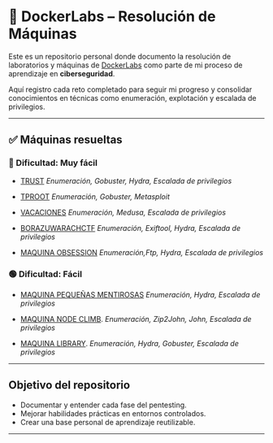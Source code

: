 
# 🐋 DockerLabs – Resolución de Máquinas

Este es un repositorio personal donde documento la resolución de laboratorios y máquinas de [DockerLabs](https://dockerlabs.es/) como parte de mi proceso de aprendizaje en **ciberseguridad**.  

Aquí registro cada reto completado para seguir mi progreso y consolidar conocimientos en técnicas como enumeración, explotación y escalada de privilegios.

---

## ✅ Máquinas resueltas

### 🔵 Dificultad: Muy fácil
- [TRUST](/MAQUINA_TRUST.pdf) 
  _Enumeración, Gobuster, Hydra, Escalada de privilegios_
  
- [TPROOT](/MAQUINA_TPROOT.pdf)
  _Enumeración, Gobuster, Metasploit_ 

- [VACACIONES](/MAQUINA_VACACIONES.pdf)
  _Enumeración, Medusa, Escalada de privilegios_

- [BORAZUWARACHCTF](/MAQUINA_BORAZUWARACHCTF.pdf)
  _Enumeración, Exiftool, Hydra, Escalada de privilegios_

- [MAQUINA OBSESSION](/MAQUINA_OBSESSION.pdf)
  _Enumeración,Ftp, Hydra, Escalada de privilegios_ 

### 🟢 Dificultad: Fácil

- [MAQUINA PEQUEÑAS MENTIROSAS](/MAQUINA_PEQUENAS_MENTIROSAS.pdf)
  _Enumeración, Hydra, Escalada de privilegios_ 

- [MAQUINA NODE CLIMB](/MAQUINA_NODECLIMB.pdf).
  _Enumeración, Zip2John, John, Escalada de privilegios_

- [MAQUINA LIBRARY](/MAQUINA_LIBRARY.pdf).
  _Enumeración, Hydra, Gobuster, Escalada de privilegios_
---

##  Objetivo del repositorio

- Documentar y entender cada fase del pentesting.
- Mejorar habilidades prácticas en entornos controlados.
- Crear una base personal de aprendizaje reutilizable.

---

